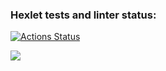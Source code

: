 ### Hexlet tests and linter status:
[![Actions Status](https://github.com/qwert-3001/python-project-49/actions/workflows/hexlet-check.yml/badge.svg)](https://github.com/qwert-3001/python-project-49/actions)



<a href="https://codeclimate.com/github/qwert-3001/python-project-49/maintainability"><img src="https://api.codeclimate.com/v1/badges/a5b1e3290d96667bb050/maintainability" /></a>
